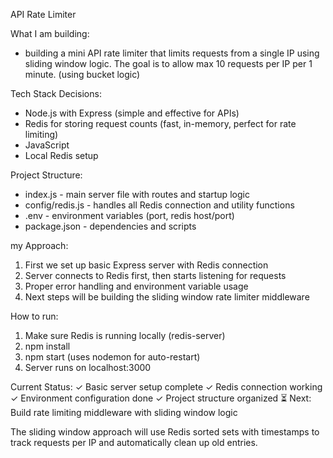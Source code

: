 API Rate Limiter

What I am building:

- building a mini API rate limiter that limits requests from a single IP using sliding window logic. The goal is to allow max 10 requests per IP per 1 minute. (using bucket logic)

Tech Stack Decisions:

- Node.js with Express (simple and effective for APIs)
- Redis for storing request counts (fast, in-memory, perfect for rate limiting)
- JavaScript
- Local Redis setup

Project Structure:

- index.js - main server file with routes and startup logic
- config/redis.js - handles all Redis connection and utility functions
- .env - environment variables (port, redis host/port)
- package.json - dependencies and scripts

my Approach:

1. First we set up basic Express server with Redis connection
2. Server connects to Redis first, then starts listening for requests
3. Proper error handling and environment variable usage
4. Next steps will be building the sliding window rate limiter middleware

How to run:

1. Make sure Redis is running locally (redis-server)
2. npm install
3. npm start (uses nodemon for auto-restart)
4. Server runs on localhost:3000

Current Status:
✓ Basic server setup complete
✓ Redis connection working
✓ Environment configuration done
✓ Project structure organized
⏳ Next: Build rate limiting middleware with sliding window logic

The sliding window approach will use Redis sorted sets with timestamps to track requests per IP and automatically clean up old entries.
